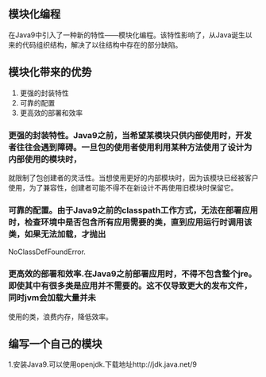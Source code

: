 ## 模块化编程
在Java9中引入了一种新的特性——模块化编程。该特性影响了，从Java诞生以来的代码组织结构，解决了以往结构中存在的部分缺陷。

## 模块化带来的优势
1. 更强的封装特性
1. 可靠的配置
1. 更高效的部署和效率

### 更强的封装特性。Java9之前，当希望某模块只供内部使用时，开发者往往会遇到障碍。一旦包的使用者使用利用某种方法使用了设计为内部使用的模块时，
就限制了包创建者的灵活性。当想使用更好的内部模块时，因为该模块已经被客户使用，为了兼容性，创建者可能不得不在新设计不再使用旧模块时保留它。

### 可靠的配置。由于Java9之前的classpath工作方式，无法在部署应用时，检查环境中是否包含所有应用需要的类，直到应用运行时调用该类，如果无法加载，才抛出
NoClassDefFoundError.

### 更高效的部署和效率.在Java9之前部署应用时，不得不包含整个jre。即使其中有很多类是应用并不需要的。这不仅导致更大的发布文件，同时jvm会加载大量并未
使用的类，浪费内存，降低效率。

## 编写一个自己的模块
1.安装Java9.可以使用openjdk.下载地址http://jdk.java.net/9
